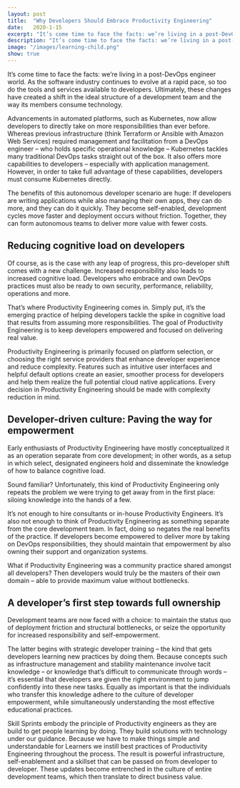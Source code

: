 ```yaml
---
layout: post
title:  "Why Developers Should Embrace Productivity Engineering"
date:   2020-1-15
excerpt: "It’s come time to face the facts: we’re living in a post-DevOps engineer world."
description: "It’s come time to face the facts: we’re living in a post-DevOps engineer world."
image: "/images/learning-child.png"
show: true
---
```


It’s come time to face the facts: we’re living in a post-DevOps engineer world. As the software industry continues to evolve at a rapid pace, so too do the tools and services available to developers. Ultimately, these changes have created a shift in the ideal structure of a development team and the way its members consume technology.

Advancements in automated platforms, such as Kubernetes, now allow developers to directly take on more responsibilities than ever before. Whereas previous infrastructure (think Terraform or Ansible with Amazon Web Services) required management and facilitation from a DevOps engineer – who holds specific operational knowledge – Kubernetes tackles many traditional DevOps tasks straight out of the box. It also offers more capabilities to developers – especially with application management. However, in order to take full advantage of these capabilities, developers must consume Kubernetes directly.

The benefits of this autonomous developer scenario are huge: If developers are writing applications while also managing their own apps, they can do more, and they can do it quickly. They become self-enabled, development cycles move faster and deployment occurs without friction. Together, they can form autonomous teams to deliver more value with fewer costs.

## Reducing cognitive load on developers

Of course, as is the case with any leap of progress, this pro-developer shift comes with a new challenge. Increased responsibility also leads to increased cognitive load. Developers who embrace and own DevOps practices must also be ready to own security, performance, reliability, operations and more.

That’s where Productivity Engineering comes in. Simply put, it’s the emerging practice of helping developers tackle the spike in cognitive load that results from assuming more responsibilities. The goal of Productivity Engineering is to keep developers empowered and focused on delivering real value.

Productivity Engineering is primarily focused on platform selection, or choosing the right service providers that enhance developer experience and reduce complexity. Features such as intuitive user interfaces and helpful default options create an easier, smoother process for developers and help them realize the full potential cloud native applications. Every decision in Productivity Engineering should be made with complexity reduction in mind.

## Developer-driven culture: Paving the way for empowerment

Early enthusiasts of Productivity Engineering have mostly conceptualized it as an operation separate from core development; in other words, as a setup in which select, designated engineers hold and disseminate the knowledge of how to balance cognitive load.

Sound familiar? Unfortunately, this kind of Productivity Engineering only repeats the problem we were trying to get away from in the first place: siloing knowledge into the hands of a few.

It’s not enough to hire consultants or in-house Productivity Engineers. It’s also not enough to think of Productivity Engineering as something separate from the core development team. In fact, doing so negates the real benefits of the practice. If developers become empowered to deliver more by taking on DevOps responsibilities, they should maintain that empowerment by also owning their support and organization systems.

What if Productivity Engineering was a community practice shared amongst all developers? Then developers would truly be the masters of their own domain – able to provide maximum value without bottlenecks.

## A developer’s first step towards full ownership

Development teams are now faced with a choice: to maintain the status quo of deployment friction and structural bottlenecks, or seize the opportunity for increased responsibility and self-empowerment.

The latter begins with strategic developer training – the kind that gets developers learning new practices by doing them. Because concepts such as infrastructure management and stability maintenance involve tacit knowledge – or knowledge that’s difficult to communicate through words – it’s essential that developers are given the right environment to jump confidently into these new tasks. Equally as important is that the individuals who transfer this knowledge adhere to the culture of developer empowerment, while simultaneously understanding the most effective educational practices.

Skill Sprints embody the principle of Productivity engineers as they are build to get people learning by doing. They build solutions with technology under our guidance. Because we have to make things simple and understandable for Learners we instill best practices of Productivity Engineering throughout the process. The result is powerful infrastructure, self-enablement and a skillset that can be passed on from developer to developer. These updates become entrenched in the culture of entire development teams, which then translate to direct business value.



